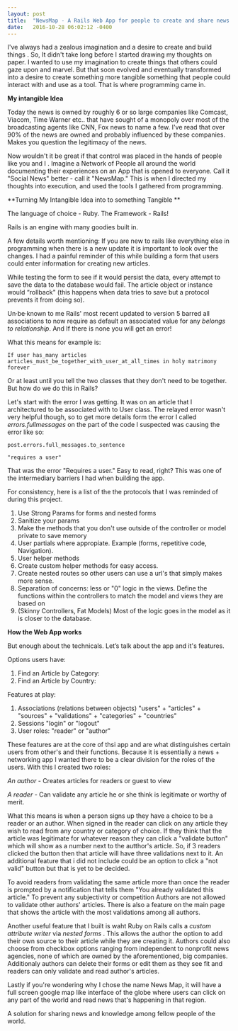 ```yaml
---
layout: post
title:  "NewsMap - A Rails Web App for people to create and share news "
date:   2016-10-28 06:02:12 -0400
---
```




I've always had a zealous imagination and a desire to create and build things . So, It didn't take long before I started drawing my thoughts on paper. I wanted to use my imagination to create things that others could gaze upon and marvel. But that soon evolved and eventually transformed into a desire to create something more tangible something that people could interact with and use as a tool. That is where programming came in.



**My intangible Idea**

Today the news is owned by roughly 6 or so large companies like Comcast, Viacom, Time Warner etc.. that have sought of a monopoly over most of the broadcasting agents like CNN, Fox news to name a few. I've read that over 90% of the news are owned and probably influenced by these companies. Makes you question the legitimacy of the news. 

Now wouldn't it be great if that control was placed in the hands of people like you and I . Imagine a Network of People all around the world documenting their experiences on an App that is opened to everyone. Call it "Social News" better - call it "NewsMap."
This is when I directed my thoughts into execution, and used the tools I gathered from programming. 



**Turning My Intangible Idea into to something Tangible **

The language of choice - Ruby. The Framework - Rails!

Rails is an engine with many goodies built in. 

A few details worth mentioning: If you are new to rails like everything else in programming when there is a new update it is important to look over the changes. I had a painful reminder of this while building a form that users could enter information for creating new articles.

While testing the form to see if it would persist the data,  every attempt to save the data to the database would fail. The article object or instance would “rollback" (this happens when data tries to save but a protocol prevents it from doing so).  

Un·be·known to me Rails' most recent updated to version 5 barred all associations to now require as default an associated value for any *belongs to relationship*. And If there is none you will get an error!

What this means for example is:

```
If user has_many articles   articles_must_be_together_with_user_at_all_times in holy matrimony forever
```

Or at least until you tell the two classes that they don't need to be together. But how do we do this in Rails?

Let's start with the error I was getting. It was on an article that I architectured to be associated with to User class. The relayed error wasn't very helpful though, so to get more details form the error I called *errors.fullmessages* on the part of the code I suspected was causing the error like so:

```
post.errors.full_messages.to_sentence

"requires a user"

```

That was the error "Requires a user." Easy to read, right? This was one of the intermediary barriers I had when building the app. 

For consistency, here is a list of the the protocols that I was reminded of during this project.

1. Use Strong Params for forms and nested forms
2. Sanitize your params
3. Make the methods that you don't use outside of the controller or model private to save memory
4. User partials where appropiate. Example (forms, repetitive code, Navigation).
5. User helper methods
6. Create custom helper methods for easy access.
7. Create nested routes so other users can use a url's that simply makes more sense.
8. Separation of concerns: less or "0" logic in the views. Define the functions within the controllers to match the model and views they are based on
9.  (Skinny Controllers, Fat Models) Most of the logic goes in the model as it is closer to the database. 




**How the Web App works**

But enough about the technicals. Let’s talk about the app and it's features. 

Options users have:

1. Find an Article by Category:
2. Find an Article by Country:

Features at play:

1. Associations (relations between objects) "users" + "articles" + "sources" + "validations" + "categories" + "countries"
2. Sessions "login" or "logout"
3. User roles: "reader" or "author"

These features are at the core of thsi app and are what distinguishes certain users from other's and their functions.
Because it is essentially a news + networking app I wanted there to be a clear division for the roles of the users. 
With this I created two roles: 

*An author* - Creates articles for readers or guest to view 

*A reader* -  Can validate any article he or she think is legitimate or worthy of merit.

What this means is when a person signs up they have a choice to be a reader or an author. When signed in the reader can click on any article they wish to read from any country or category of choice. If they think that the article was legitimate for whatever reason they can click a "validate button" which will show as a number next to the autthor's article.
So, if 3 readers clicked the button then that article will have three validations next to it. 
An additional feature that i did not include could be an option to click a "not valid" button but that is yet to be decided.

To avoid readers from validating the same article more than once the reader is prompted by a notification that tells them "You already validated this article." To prevent any subjectivity or competition Authors are not allowed to validate other authors' articles. There is also a feature on the main page that shows the article with the most validations among all authors.

Another useful feature that I built is waht Ruby on Rails calls a *custom attribute writer* via *nested forms* . This allows the author the option to add their own source to their article while they are creating it. Authors could also choose from checkbox options ranging from independent to nonprofit news agencies, none of which are owned by the aforementioned, big companies.  
Additionaly authors can delete their forms or edit them as they see fit and readers can only validate and read author's articles. 

Lastly if you're wondering why I chose the name News Map, it will have a full screen google map like interface of the globe where users can click on any part of the world and read news that's happening in that region. 

A solution for sharing news and knowledge among fellow people of the world.


